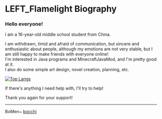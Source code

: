 # LEFT_Flamelight Biography  
### Hello everyone!

I am a 16-year-old middle school student from China.

I am withdrawn, timid and afraid of communication, but sincere and enthusiastic about people, although my emotions are not very stable, but I am still happy to make friends with everyone online!  
I'm interested in Java programs and MinecraftJavaMod, and I'm pretty good at it.  
I also do some simple art design, novel creation, planning, etc.

[![Top Langs](https://github-readme-stats.vercel.app/api/top-langs/?username=LEFTFlamelight&layout=compact&langs_count=14&hide=stylus,smarty,scss&count_private=true&exclude_repo=vuepress-theme)](https://github.com/anuraghazra/github-readme-stats)


If there's anything I need help with, I'll try to help!

Thank you again for your support!  

----

BoMen~
[bocchi]()
